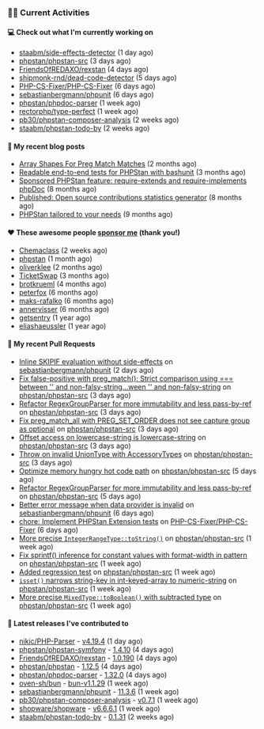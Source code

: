 ### 👨‍💻 Current Activities


#### 💻 Check out what I'm currently working on

- [staabm/side-effects-detector](https://github.com/staabm/side-effects-detector) (1 day ago)
- [phpstan/phpstan-src](https://github.com/phpstan/phpstan-src) (3 days ago)
- [FriendsOfREDAXO/rexstan](https://github.com/FriendsOfREDAXO/rexstan) (4 days ago)
- [shipmonk-rnd/dead-code-detector](https://github.com/shipmonk-rnd/dead-code-detector) (5 days ago)
- [PHP-CS-Fixer/PHP-CS-Fixer](https://github.com/PHP-CS-Fixer/PHP-CS-Fixer) (6 days ago)
- [sebastianbergmann/phpunit](https://github.com/sebastianbergmann/phpunit) (6 days ago)
- [phpstan/phpdoc-parser](https://github.com/phpstan/phpdoc-parser) (1 week ago)
- [rectorphp/type-perfect](https://github.com/rectorphp/type-perfect) (1 week ago)
- [pb30/phpstan-composer-analysis](https://github.com/pb30/phpstan-composer-analysis) (2 weeks ago)
- [staabm/phpstan-todo-by](https://github.com/staabm/phpstan-todo-by) (2 weeks ago)


#### 📜 My recent blog posts

- [Array Shapes For Preg Match Matches](https://staabm.github.io/2024/07/05/array-shapes-for-preg-match-matches.html) (2 months ago)
- [Readable end-to-end tests for PHPStan with bashunit](https://staabm.github.io/2024/06/28/readable-phpstan-end-to-end-tests-with-bashunit.html) (3 months ago)
- [Sponsored PHPStan feature: require-extends and require-implements phpDoc](https://staabm.github.io/2024/01/15/phpstan-require-extends-implements.html) (8 months ago)
- [Published: Open source contributions statistics generator](https://staabm.github.io/2024/01/10/oss-contribs-published.html) (8 months ago)
- [PHPStan tailored to your needs](https://staabm.github.io/2024/01/01/phpstan-customizing.html) (9 months ago)


#### ❤️ These awesome people [sponsor me](https://github.com/sponsors/staabm) (thank you!)

- [Chemaclass](https://github.com/Chemaclass) (2 weeks ago)
- [phpstan](https://github.com/phpstan) (1 month ago)
- [oliverklee](https://github.com/oliverklee) (2 months ago)
- [TicketSwap](https://github.com/TicketSwap) (3 months ago)
- [brotkrueml](https://github.com/brotkrueml) (4 months ago)
- [peterfox](https://github.com/peterfox) (6 months ago)
- [maks-rafalko](https://github.com/maks-rafalko) (6 months ago)
- [annervisser](https://github.com/annervisser) (6 months ago)
- [getsentry](https://github.com/getsentry) (1 year ago)
- [eliashaeussler](https://github.com/eliashaeussler) (1 year ago)


#### 🔨 My recent Pull Requests

- [Inline SKIPIF evaluation without side-effects](https://github.com/sebastianbergmann/phpunit/pull/5974) on [sebastianbergmann/phpunit](https://github.com/sebastianbergmann/phpunit) (2 days ago)
- [Fix false-positive with preg_match(): Strict comparison using === between &#39;&#39; and non-falsy-string…ween &#39;&#39; and non-falsy-string](https://github.com/phpstan/phpstan-src/pull/3509) on [phpstan/phpstan-src](https://github.com/phpstan/phpstan-src) (3 days ago)
- [Refactor RegexGroupParser for more immutability and less pass-by-ref](https://github.com/phpstan/phpstan-src/pull/3508) on [phpstan/phpstan-src](https://github.com/phpstan/phpstan-src) (3 days ago)
- [Fix preg_match_all with PREG_SET_ORDER does not see capture group as optional](https://github.com/phpstan/phpstan-src/pull/3506) on [phpstan/phpstan-src](https://github.com/phpstan/phpstan-src) (3 days ago)
- [Offset access on lowercase-string is lowercase-string](https://github.com/phpstan/phpstan-src/pull/3502) on [phpstan/phpstan-src](https://github.com/phpstan/phpstan-src) (3 days ago)
- [Throw on invalid UnionType with AccessoryTypes](https://github.com/phpstan/phpstan-src/pull/3500) on [phpstan/phpstan-src](https://github.com/phpstan/phpstan-src) (3 days ago)
- [Optimize memory hungry hot code path](https://github.com/phpstan/phpstan-src/pull/3480) on [phpstan/phpstan-src](https://github.com/phpstan/phpstan-src) (5 days ago)
- [Refactor RegexGroupParser for more immutability and less pass-by-ref](https://github.com/phpstan/phpstan-src/pull/3479) on [phpstan/phpstan-src](https://github.com/phpstan/phpstan-src) (5 days ago)
- [Better error message when data provider is invalid](https://github.com/sebastianbergmann/phpunit/pull/5964) on [sebastianbergmann/phpunit](https://github.com/sebastianbergmann/phpunit) (6 days ago)
- [chore: Implement PHPStan Extension tests](https://github.com/PHP-CS-Fixer/PHP-CS-Fixer/pull/8212) on [PHP-CS-Fixer/PHP-CS-Fixer](https://github.com/PHP-CS-Fixer/PHP-CS-Fixer) (6 days ago)
- [More precise `IntegerRangeType::toString()`](https://github.com/phpstan/phpstan-src/pull/3475) on [phpstan/phpstan-src](https://github.com/phpstan/phpstan-src) (1 week ago)
- [Fix sprintf() inference for constant values with format-width in pattern](https://github.com/phpstan/phpstan-src/pull/3474) on [phpstan/phpstan-src](https://github.com/phpstan/phpstan-src) (1 week ago)
- [Added regression test](https://github.com/phpstan/phpstan-src/pull/3473) on [phpstan/phpstan-src](https://github.com/phpstan/phpstan-src) (1 week ago)
- [`isset()` narrows string-key in int-keyed-array to numeric-string](https://github.com/phpstan/phpstan-src/pull/3472) on [phpstan/phpstan-src](https://github.com/phpstan/phpstan-src) (1 week ago)
- [More precise `MixedType::toBoolean()` with subtracted type](https://github.com/phpstan/phpstan-src/pull/3471) on [phpstan/phpstan-src](https://github.com/phpstan/phpstan-src) (1 week ago)


#### 🔭 Latest releases I've contributed to

- [nikic/PHP-Parser](https://github.com/nikic/PHP-Parser) - [v4.19.4](https://github.com/nikic/PHP-Parser/releases/tag/v4.19.4) (1 day ago)
- [phpstan/phpstan-symfony](https://github.com/phpstan/phpstan-symfony) - [1.4.10](https://github.com/phpstan/phpstan-symfony/releases/tag/1.4.10) (4 days ago)
- [FriendsOfREDAXO/rexstan](https://github.com/FriendsOfREDAXO/rexstan) - [1.0.190](https://github.com/FriendsOfREDAXO/rexstan/releases/tag/1.0.190) (4 days ago)
- [phpstan/phpstan](https://github.com/phpstan/phpstan) - [1.12.5](https://github.com/phpstan/phpstan/releases/tag/1.12.5) (4 days ago)
- [phpstan/phpdoc-parser](https://github.com/phpstan/phpdoc-parser) - [1.32.0](https://github.com/phpstan/phpdoc-parser/releases/tag/1.32.0) (4 days ago)
- [oven-sh/bun](https://github.com/oven-sh/bun) - [bun-v1.1.29](https://github.com/oven-sh/bun/releases/tag/bun-v1.1.29) (1 week ago)
- [sebastianbergmann/phpunit](https://github.com/sebastianbergmann/phpunit) - [11.3.6](https://github.com/sebastianbergmann/phpunit/releases/tag/11.3.6) (1 week ago)
- [pb30/phpstan-composer-analysis](https://github.com/pb30/phpstan-composer-analysis) - [v0.7.1](https://github.com/pb30/phpstan-composer-analysis/releases/tag/v0.7.1) (1 week ago)
- [shopware/shopware](https://github.com/shopware/shopware) - [v6.6.6.1](https://github.com/shopware/shopware/releases/tag/v6.6.6.1) (1 week ago)
- [staabm/phpstan-todo-by](https://github.com/staabm/phpstan-todo-by) - [0.1.31](https://github.com/staabm/phpstan-todo-by/releases/tag/0.1.31) (2 weeks ago)
